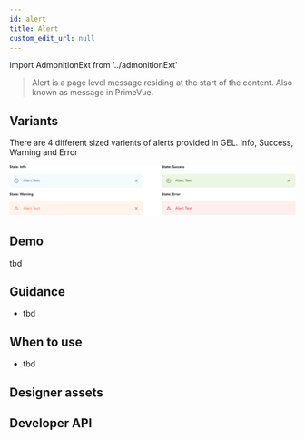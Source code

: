 ```yaml
---
id: alert
title: Alert
custom_edit_url: null
---
```


import AdmonitionExt from '../admonitionExt'

> Alert is a page level message residing at the start of the content. Also known as message in PrimeVue.


## Variants

There are 4 different sized varients of alerts provided in GEL. Info, Success, Warning and Error

![Banner types](img/alert-types.svg)


## Demo

tbd


## Guidance

* tbd


## When to use

* tbd


## Designer assets

<AdmonitionExt type="figma" url="https://www.figma.com/file/kzLxtqv6YGL0wotiqzgEo4/GEL-UI-Doc?node-id=664%3A63922" />


## Developer API

<AdmonitionExt type="vue" url="https://primefaces.org/primevue/message" />